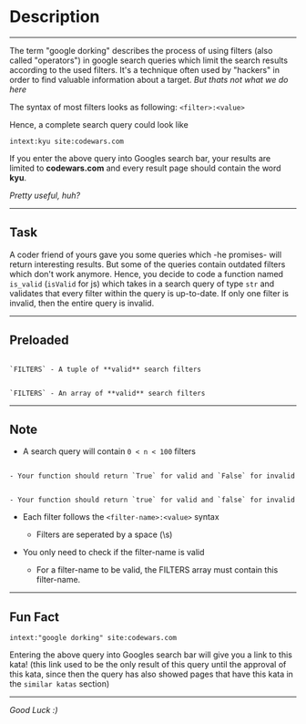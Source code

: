 # Description

---

The term "google dorking" describes the process of using 
filters (also called "operators") in google search 
queries which limit the search results according to the 
used filters. It's a technique often used by "hackers" 
in order to find valuable information about a target. 
*But thats not what we do here*

The syntax of most filters looks as following: `<filter>:<value>`

Hence, a complete search query could look like

```
intext:kyu site:codewars.com 
```

If you enter the above query into Googles search bar, your results
are limited to **codewars.com** and every result page should
contain the word **kyu**.

*Pretty useful, huh?*

---

## Task

A coder friend of yours gave you some queries which -he promises- will
return interesting results. But some of the queries contain outdated 
filters which don't work anymore. Hence, you decide to code a function
named `is_valid` (`isValid` for js) which takes in a search query of 
type `str` and validates that every filter within the query is up-to-date. 
If only one filter is invalid, then the entire query is invalid.

---

## Preloaded

~~~if:python

`FILTERS` - A tuple of **valid** search filters

~~~

~~~if:javascript

`FILTERS` - An array of **valid** search filters

~~~

---

## Note

- A search query will contain `0 < n < 100` filters

~~~if:python

- Your function should return `True` for valid and `False` for invalid

~~~

~~~if-not:python

- Your function should return `true` for valid and `false` for invalid

~~~

- Each filter follows the `<filter-name>:<value>` syntax

  - Filters are seperated by a space (\s) 
 
- You only need to check if the filter-name is valid

  - For a filter-name to be valid, the FILTERS array must contain this filter-name.
  
---

## Fun Fact

```
intext:"google dorking" site:codewars.com
```

Entering the above query into Googles search bar will give you a link to this kata! (this link used to be the only result of this query until the approval of this kata, since then the query has also showed pages that have this kata in the ```similar katas``` section)

---

*Good Luck :)*
